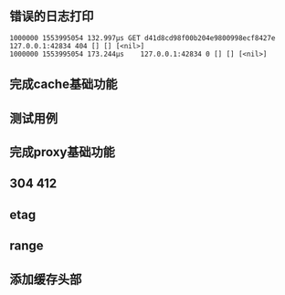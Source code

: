 ## 错误的日志打印

    1000000 1553995054 132.997µs GET d41d8cd98f00b204e9800998ecf8427e  127.0.0.1:42834 404 [] [] [<nil>]
    1000000 1553995054 173.244µs    127.0.0.1:42834 0 [] [] [<nil>]


## 完成cache基础功能
## 测试用例
## 完成proxy基础功能

## 304 412
## etag
## range

## 添加缓存头部
